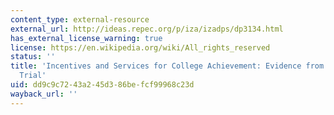 ```yaml
---
content_type: external-resource
external_url: http://ideas.repec.org/p/iza/izadps/dp3134.html
has_external_license_warning: true
license: https://en.wikipedia.org/wiki/All_rights_reserved
status: ''
title: 'Incentives and Services for College Achievement: Evidence from a Randomized
  Trial'
uid: dd9c9c72-43a2-45d3-86be-fcf99968c23d
wayback_url: ''
---
```

